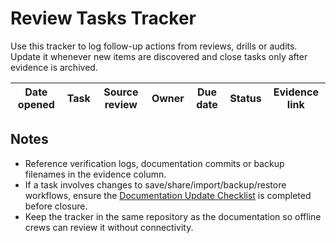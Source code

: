 # Review Tasks Tracker

Use this tracker to log follow-up actions from reviews, drills or audits. Update
it whenever new items are discovered and close tasks only after evidence is
archived.

| Date opened | Task | Source review | Owner | Due date | Status | Evidence link |
| --- | --- | --- | --- | --- | --- | --- |

## Notes

- Reference verification logs, documentation commits or backup filenames in the
  evidence column.
- If a task involves changes to save/share/import/backup/restore workflows,
  ensure the [Documentation Update Checklist](documentation-update-checklist.md)
  is completed before closure.
- Keep the tracker in the same repository as the documentation so offline crews
  can review it without connectivity.
